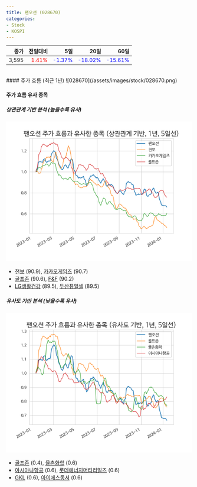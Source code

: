 ```yaml
---
title: 팬오션 (028670)
categories:
- Stock
- KOSPI
---
```


|종가|전일대비|5일|20일|60일|
|---:|-------:|--:|---:|---:|
|3,595|<span style="color: red">1.41%</span>|<span style="color: blue">-1.37%</span>|<span style="color: blue">-18.02%</span>|<span style="color: blue">-15.61%</span>|

<!-- more -->
<br>
#### 주가 흐름 (최근 1년)
![028670](/assets/images/stock/028670.png)


#### 주가 흐름 유사 종목


##### 상관관계 기반 분석 (높을수록 유사)
![028670](/assets/images/stock/028670_corr.png)
- [천보](/278280/) (90.9), [카카오게임즈](/293490/) (90.7)
- [골프존](/215000/) (90.6), [F&F](/383220/) (90.2)
- [LG생활건강](/051900/) (89.5), [두산퓨얼셀](/336260/) (89.5)


##### 유사도 기반 분석 (낮을수록 유사)	
![028670](/assets/images/stock/028670_sim.png)
- [골프존](/215000/) (0.4), [율촌화학](/008730/) (0.6)
- [아시아나항공](/020560/) (0.6), [롯데에너지머티리얼즈](/020150/) (0.6)
- [GKL](/114090/) (0.6), [아이에스동서](/010780/) (0.6)